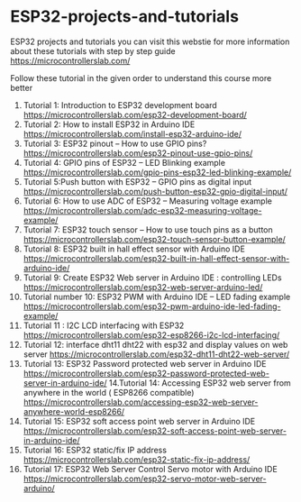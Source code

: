 # ESP32-projects-and-tutorials
ESP32 projects and tutorials
you can visit this webstie for more information about these tutorials with step by step guide
https://microcontrollerslab.com/

Follow these tutorial in the given order to understand this course more better
1. Tutorial 1: Introduction to ESP32 development board
https://microcontrollerslab.com/esp32-development-board/
2. Tutorial 2: How to install ESP32 in Arduino IDE
https://microcontrollerslab.com/install-esp32-arduino-ide/
3. Tutorial 3: ESP32 pinout – How to use GPIO pins?
https://microcontrollerslab.com/esp32-pinout-use-gpio-pins/
4. Tutorial 4: GPIO pins of ESP32 – LED Blinking example
https://microcontrollerslab.com/gpio-pins-esp32-led-blinking-example/
5. Tutorial 5:Push button with ESP32 – GPIO pins as digital input
https://microcontrollerslab.com/push-button-esp32-gpio-digital-input/ 
6. Tutorial 6: How to use ADC of ESP32 – Measuring voltage example
https://microcontrollerslab.com/adc-esp32-measuring-voltage-example/
7. Tutorial 7: ESP32 touch sensor – How to use touch pins as a button
https://microcontrollerslab.com/esp32-touch-sensor-button-example/
8. Tutorial 8: ESP32 built in hall effect sensor with Arduino IDE
https://microcontrollerslab.com/esp32-built-in-hall-effect-sensor-with-arduino-ide/
9. Tutorial 9: Create ESP32 Web server in Arduino IDE : controlling LEDs
https://microcontrollerslab.com/esp32-web-server-arduino-led/
10. Tutorial number 10: ESP32 PWM with Arduino IDE – LED fading example
https://microcontrollerslab.com/esp32-pwm-arduino-ide-led-fading-example/
11. Tutorial 11 : I2C LCD interfacing with ESP32
https://microcontrollerslab.com/esp32-esp8266-i2c-lcd-interfacing/
12. Tutorial 12: interface dht11 dht22 with esp32 and display values on web server
https://microcontrollerslab.com/esp32-dht11-dht22-web-server/
13. Tutorial 13: ESP32 Password protected web server in Arduino IDE
https://microcontrollerslab.com/esp32-password-protected-web-server-in-arduino-ide/
14.Tutorial 14: Accessing ESP32 web server from anywhere in the world ( ESP8266 compatible)
https://microcontrollerslab.com/accessing-esp32-web-server-anywhere-world-esp8266/
15. Tutorial 15: ESP32 soft access point web server in Arduino IDE
https://microcontrollerslab.com/esp32-soft-access-point-web-server-in-arduino-ide/
16. Tutorial 16: ESP32 static/fix IP address
https://microcontrollerslab.com/esp32-static-fix-ip-address/
17. Tutorial 17: ESP32 Web Server Control Servo motor with Arduino IDE
https://microcontrollerslab.com/esp32-servo-motor-web-server-arduino/

